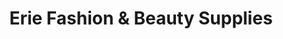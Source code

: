 ---
title: "Erie Fashion & Beauty Supplies"
url: /erie/erie-fashion-und-beauty-supplies/
shop: Friseurbedarf
---